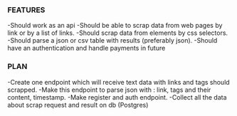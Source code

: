 ### FEATURES ###
-Should work as an api
-Should be able to scrap data from web pages by link or by a list of links. 
-Should scrap data from elements by css selectors. 
-Should parse a json or csv table with results (preferably json).
-Should have an authentication and handle payments in future


### PLAN ###
-Create one endpoint which will receive text data with links and tags should scrapped.
-Make this endpoint to parse json with : link, tags and their content, timestamp. 
-Make register and auth endpoint. 
-Collect all the data about scrap request and result on db (Postgres)
